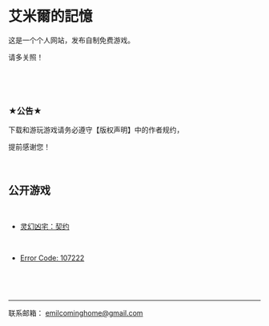 # 艾米爾的記憶

这是一个个人网站，发布自制免费游戏。

请多关照！

&nbsp;


&nbsp;

### ★公告★

下载和游玩游戏请务必遵守【版权声明】中的作者规约，

提前感谢您！

&nbsp;



## **公开游戏**
&nbsp;

  
- [灵幻凶宅：契约](https://emil0227.github.io/VampireHouse/) 

&nbsp;

- [Error Code: 107222](https://ldjam.com/events/ludum-dare/46/error-code-107222) 

&nbsp;

&nbsp;

************
联系邮箱：
<emilcominghome@gmail.com>
